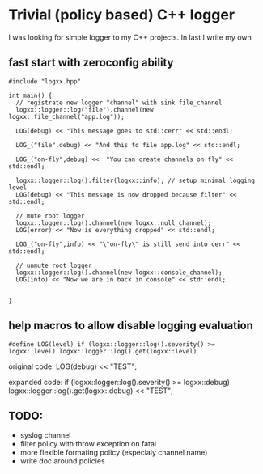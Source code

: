 # Trivial (policy based) C++ logger

I was looking for simple logger to my C++ projects. In last I write my own

fast start with zeroconfig ability
----------------------------------

    #include "logxx.hpp"

    int main() {
      // registrate new logger "channel" with sink file_channel
      logxx::logger::log("file").channel(new logxx::file_channel("app.log"));

      LOG(debug) << "This message goes to std::cerr" << std::endl;

      LOG_("file",debug) << "And this to file app.log" << std::endl;

      LOG_("on-fly",debug) <<  "You can create channels on fly" << std::endl;

      logxx::logger::log().filter(logxx::info); // setup minimal logging level
      LOG(debug) << "This message is now dropped because filter" << std::endl;

      // mute root logger
      logxx::logger::log().channel(new logxx::null_channel);
      LOG(error) << "Now is everything dropped" << std::endl;

      LOG_("on-fly",info) << "\"on-fly\" is still send into cerr" << std::endl;

      // unmute root logger
      logxx::logger::log().channel(new logxx::console_channel);
      LOG(info) << "Now we are in back in console" << std::endl;


    }

help macros to allow disable logging evaluation
------------------------------------------------

    #define LOG(level) if (logxx::logger::log().severity() >= logxx::level) logxx::logger::log().get(logxx::level)

original code:
    LOG(debug) << "TEST";

expanded code:
    if (logxx::logger::log().severity() >= logxx::debug) 
        logxx::logger::log().get(logxx::debug) << "TEST";



TODO:
----
  - syslog channel
  - filter policy with throw exception on fatal
  - more flexible formating policy (especialy channel name)
  - write doc around policies

